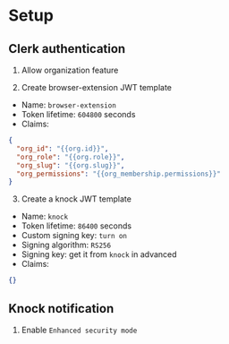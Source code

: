 # Setup

## Clerk authentication

1. Allow organization feature

2. Create browser-extension JWT template

- Name: `browser-extension`
- Token lifetime: `604800` seconds
- Claims:

```json
{
  "org_id": "{{org.id}}",
  "org_role": "{{org.role}}",
  "org_slug": "{{org.slug}}",
  "org_permissions": "{{org_membership.permissions}}"
}
```

3. Create a knock JWT template

- Name: `knock`
- Token lifetime: `86400` seconds
- Custom signing key: `turn on`
- Signing algorithm: `RS256`
- Signing key: get it from `knock` in advanced
- Claims:

```json
{}
```

## Knock notification

1. Enable `Enhanced security mode`
